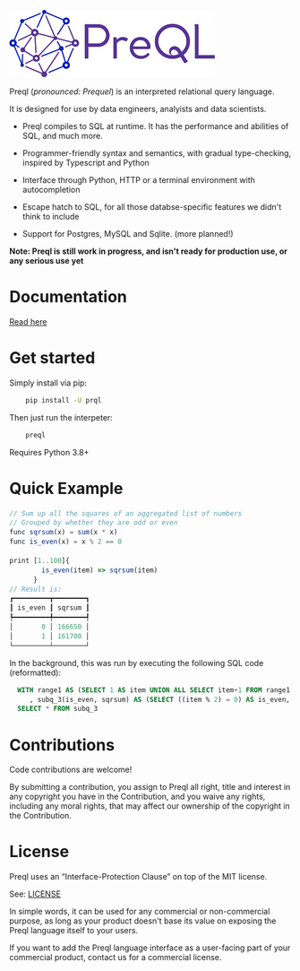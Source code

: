 ![alt text](logo_small.png "Logo")

Preql (*pronounced: Prequel*) is an interpreted relational query language.

It is designed for use by data engineers, analyists and data scientists.

* Preql compiles to SQL at runtime. It has the performance and abilities of SQL, and much more.

* Programmer-friendly syntax and semantics, with gradual type-checking, inspired by Typescript and Python

* Interface through Python, HTTP or a terminal environment with autocompletion

* Escape hatch to SQL, for all those databse-specific features we didn't think to include

* Support for Postgres, MySQL and Sqlite. (more planned!)

**Note: Preql is still work in progress, and isn't ready for production use, or any serious use yet**

# Documentation

[Read here](https://preql.readthedocs.io/en/latest/)

# Get started

Simply install via pip:

```sh
    pip install -U prql
```

Then just run the interpeter:

```sh
    preql
```

Requires Python 3.8+

# Quick Example

```javascript
// Sum up all the squares of an aggregated list of numbers
// Grouped by whether they are odd or even
func sqrsum(x) = sum(x * x)
func is_even(x) = x % 2 == 0

print [1..100]{
        is_even(item) => sqrsum(item)
      }
// Result is:
┏━━━━━━━━━┳━━━━━━━━┓
┃ is_even ┃ sqrsum ┃
┡━━━━━━━━━╇━━━━━━━━┩
│       0 │ 166650 │
│       1 │ 161700 │
└─────────┴────────┘
```

In the background, this was run by executing the following SQL code (reformatted):

```sql
  WITH range1 AS (SELECT 1 AS item UNION ALL SELECT item+1 FROM range1 WHERE item+1<100)
     , subq_3(is_even, sqrsum) AS (SELECT ((item % 2) = 0) AS is_even, SUM(item * item) AS sqrsum FROM range1 GROUP BY 1)
  SELECT * FROM subq_3
```


# Contributions

Code contributions are welcome!

By submitting a contribution, you assign to Preql all right, title and interest in any copyright you have in the Contribution, and you waive any rights, including any moral rights, that may affect our ownership of the copyright in the Contribution.

# License

Preql uses an “Interface-Protection Clause” on top of the MIT license.

See: [LICENSE](LICENSE)

In simple words, it can be used for any commercial or non-commercial purpose, as long as your product doesn't base its value on exposing the Preql language itself to your users.

If you want to add the Preql language interface as a user-facing part of your commercial product, contact us for a commercial license.

